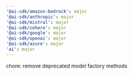 ```yaml
---
'@ai-sdk/amazon-bedrock': major
'@ai-sdk/anthropic': major
'@ai-sdk/mistral': major
'@ai-sdk/cohere': major
'@ai-sdk/google': major
'@ai-sdk/openai': major
'@ai-sdk/azure': major
'ai': major
---
```


chore: remove deprecated model factory methods
